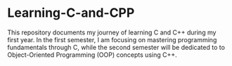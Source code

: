 # Learning-C-and-CPP
This repository documents my journey of learning C and C++ during my first year. In the first semester, I am focusing on mastering programming fundamentals through C, while the second semester will be dedicated to to Object-Oriented Programming (OOP) concepts using C++. 
